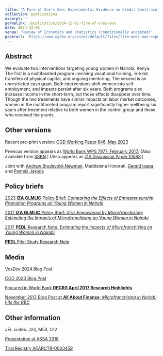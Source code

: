 ```yaml
---
title: "A Firm of One's Own: Experimental Evidence on Credit Constraints and Occupational Choice"
collection: publications
excerpt: ''
permalink: /publication/2024-12-01-firm-of-ones-own
date: 2024-12-01
venue: 'Review of Economics and Statistics (conditionally accepted)'
paperurl: 'https://www.cgdev.org/sites/default/files/firm-ones-own-experimental-evidence-credit-constraints-and-occupational-choice.pdf'
---
```



## Abstract
We evaluate two interventions targeting young women in Nairobi, Kenya. The first is a
multifaceted program involving vocational training, in-kind transfers of physical capital,
and ongoing mentoring. The second is an unrestricted cash grant. Both interventions
shift women into self-employment, and impacts persist after six years. Both programs also
increase income in the short-term, but those effects disappear over time. Though the two
treatments have similar impacts on labor market outcomes, women in the multifaceted
program report significantly higher wellbeing six years after treatment relative to both
women in the control group and those who received the grants.

## Other versions

<!--- excerpt: 'This paper reports on a two-tiered experiment designed to separately identify the selection and effort margins of pay-for-performance (P4P).' --->
<!--- citation: 'Leaver, Clare, Owen Ozier, Pieter Serneels, and Andrew Zeitlin. Recruitment, effort, and retention effects of performance contracts for civil servants: Experimental evidence from Rwandan primary schools. Mimeo. Washington: World Bank, 2020.' --->

Recent pre-print version: [CGD Working Paper 646, May 2023](https://www.cgdev.org/sites/default/files/firm-ones-own-experimental-evidence-credit-constraints-and-occupational-choice.pdf)

Previous version appears as [World Bank WPS 7977, February 2017](https://documents.worldbank.org/en/publication/documents-reports/documentdetail/428361487270218330/a-firm-of-ones-own-experimental-evidence-on-credit-constraints-and-occupational-choice); 
(Also available from [SSRN](https://papers.ssrn.com/sol3/papers.cfm?abstract_id=2923530).)
(Also appears as [IZA Discussion Paper 10583](http://ftp.iza.org/dp10583.pdf).)

Joint with [Andrew Brudevold-Newman](https://econ.andrewbrudevold.com/), Maddalena Honorati, [Gerald Ipapa](https://sites.google.com/view/geraldipapa/home), and [Pamela Jakiela](https://pamjakiela.com)

<!--- [Link to published paper in the American Economic Review](https://www.aeaweb.org/articles?id=10.1257/aer.20191972) --->

<!--- [Pre-print 2021 manuscript (pdf)](http://owenozier.github.io/files/papers/LeaverOzierSerneelsZeitlin-RecruitmentEffortRetentionRwanda-2021-01.pdf) --->

<!--- [Pre-print 2021 manuscript, arXiv 2102.00444](https://arxiv.org/abs/2102.00444) --->

<!--- [Pre-print 2021 manuscript, Williams Economics Working Paper Series](https://doi.org/10.36934/wecon:2021-04) --->

<!--- Earlier version appears as [World Bank WPS 9395, September 2020](https://documents.worldbank.org/en/publication/documents-reports/documentdetail/440111599837928395/recruitment-effort-and-retention-effects-of-performance-contracts-for-civil-servants-experimental-evidence-from-rwandan-primary-schools), also available as [IZA discussion paper 13696](http://ftp.iza.org/dp13696.pdf) and from [SSRN](https://papers.ssrn.com/sol3/papers.cfm?abstract_id=3695397) --->


<!--- ## Data --->

<!--- Data and analysis files: [(hosted at ICPSR)](https://doi.org/10.3886/E121941V1) --->

<!--- DIRECT URL: https://www.openicpsr.org/openicpsr/project/121941/version/V1/view --->
<!---/ [(hosted at github)](http://owenozier.github.io/files/data/FILENAMEHERE.zip) --->



## Policy briefs

[2023 <b>IZA GLMLIC</b> Policy Brief: <i>Comparing the Effects of Entrepreneurship Promotion Programs on Young Women in Nairobi</i>](https://g2lm-lic.iza.org/wp-content/uploads/2023/01/GLMLIC-Policy-Brief_057.pdf)

[2017 <b>IZA GLMLIC</b> Policy Brief: <i>Girls Empowered by Microfranchising: Estimating the Impacts of Microfranchising on Young Women in Nairobi</i>](https://g2lm-lic.iza.org/wp-content/uploads/2017/05/GLMLIC-Policy-Brief_012.pdf)

[2017 <b>PEDL</b> Research Note: <i>Estimating the Impacts of Microfranchising on Young Women in Nairobi</i>](http://pedl.cepr.org/sites/default/files/Research%20Note%20-%20The%20Impacts%20of%20Microfranchising%20on%20Young%20Women%20in%20Nairobi_0.pdf)

[<b>PEDL</b> Pilot Study Research Note](https://pedl.cepr.org/sites/default/files/Research%20Note%20-%20The%20Impacts%20of%20Microfranchising%20on%20Young%20Women%20in%20Nairobi.pdf)

## Media

[VoxDev 2024 Blog Post](https://voxdev.org/topic/firms/comparing-approaches-breaking-poverty-trap-promoting-entrepreneurship)

[CGD 2023 Blog Post](https://www.cgdev.org/blog/beyond-cash-enduring-impacts-youth-entrepreneurship-program-kenyan-women)

[Featured in World Bank <b>DECRG April 2017 Research Highlights</b>](http://documents1.worldbank.org/curated/en/368631524516670642/World-Bank-Group-Research-Newsletter-April-2017.pdf)

[November 2012 Blog Post at <b>All About Finance</b>: <i>Microfranchising in Nairobi hits the BBC</i>](https://blogs.worldbank.org/allaboutfinance/microfranchising-in-nairobi-hits-the-bbc)

## Other information

JEL codes:  J24, M53, O12

[Presentation at ASSA 2018](https://www.aeaweb.org/conference/2018/preliminary/1571?q=eNqrVipOLS7OzM8LqSxIVbKqhnGVrJQMlWp1lBKLi_OTgRwlHaWS1KJcXCCrMr-0JAPITUmshIpn5qZCWGWZqeUgM4oKCoACpgZKtbVcMOT7HZE,)

[Trial Registry AEARCTR-0000459](https://www.socialscienceregistry.org/trials/459)


<!--- Recommended citation: Leaver, Clare, Owen Ozier, Pieter Serneels, and Andrew Zeitlin. &quot;Recruitment, effort, and retention effects of performance contracts for civil servants: Experimental evidence from Rwandan primary schools.&quot; <i>American Economic Review</i> 111, no. 7 (2021): 2213-46. --->


<!--- DOI: https://doi.org/10.1257/app.20160183 --->


<br/>

